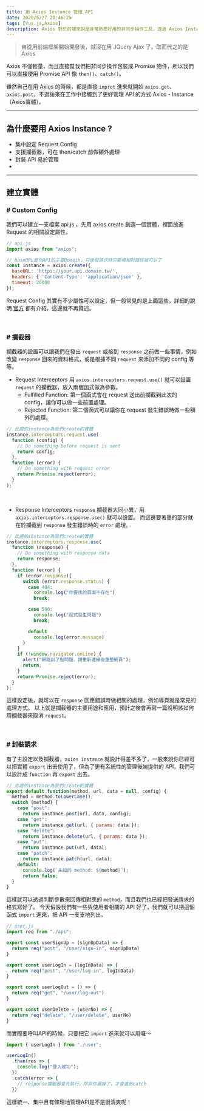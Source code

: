 ```yaml
---
title: 用 Axios Instance 管理 API
date: 2020/5/27 20:46:25
tags: [Vus.js,Axios]
description: Axios 對於前端來說是非常熟悉好用的非同步操作工具，透過 Axios Instance 可以進一步管理 API，讓我們的程式碼更加模組化。
---
```

> 自從用前端框架開始開發後，就沒在用 JQuery Ajax 了，取而代之的是 Axios

 Axios 不僅輕量，而且直接幫我們把非同步操作包裝成 Promise 物件，所以我們可以直接使用 Promise API 像 `then()`、`catch()`。

雖然自己在用 Axios 的時候，都是直接 `improt` 進來就開始 `axios.get`、`axios.post`，不過後來在工作中接觸到了更好管理 API 的方式 Axios - Instance （Axios實體）。

---

## 為什麼要用 Axios Instance ?

* 集中設定 Request Config
* 支援攔截器，可在 then/catch 前做額外處理
* 封裝 API 易於管理
* 
---

## 建立實體

### # Custom Config
我們可以建立一支檔案 api.js ，先用 axios.create 創造一個實體，裡面放進 Request 的相關設定屬性。

```javascript
// api.js
import axios from "axios";

// baseURL是你API的主要Domain，只後發請求時只要填相對路徑就可以了
const instance = axios.create({
  baseURL: 'https://your.api.domain.tw/',
  headers: { 'Content-Type': 'application/json' },
  timeout: 20000
});
```
Request Config 其實有不少屬性可以設定，但一般常見的是上面這些，詳細的說明 [官方](https://github.com/axios/axios#request-config) 都有介紹，這邊就不再贅述。

<br />

### # 攔截器

攔截器的設置可以讓我們在發出 `request` 或接到 `response` 之前做一些事情，例如改變 `response` 回來的資料格式，或是根據不同 `request` 來添加不同的 config 等等。

* Request Interceptors
用 `axios.interceptors.request.use()` 就可以設置 `request` 的攔截器，放入兩個函式做為參數。
   - Fulfilled Function: 第一個函式會在 request 送出前攔截到此次的 config，讓你可以做一些前置處理。
   - Rejected Function: 第二個函式可以讓你在 request 發生錯誤時做一些額外的處理。

```javascript
// 此處的instance為我們create的實體
instance.interceptors.request.use(
  function (config) {
    // Do something before request is sent
    return config;
  },
  function (error) {
    // Do something with request error
    return Promise.reject(error);
  }
);
```
<br />

* Response Interceptors
`response` 攔截器大同小異，用 `axios.interceptors.response.use()` 就可以設置。
而這邊要著墨的部分就在於攔截到 `response` 發生錯誤時的 `error` 處理。

```javascript
// 此處的instance為我們create的實體
instance.interceptors.response.use(
  function (response) {
    // Do something with response data
    return response;
  },
  function (error) {
    if (error.response){
      switch (error.response.status) {
        case 404:
          console.log("你要找的頁面不存在")
          break;

        case 500:
          console.log("程式發生問題")
          break;

        default
          console.log(error.message)
      }
    } 
    if (!window.navigator.onLine) {
      alert("網路出了點問題，請重新連線後重整網頁");
      return;
    }
    return Promise.reject(error);
  }
);
```
這樣設定後，就可以在 `response` 回應錯誤時做相關的處理，例如導頁就是常見的處理方式。
以上就是攔截器的主要用途和應用，預計之後會再寫一篇說明該如何用攔截器來取消 `request`。

<br />

### # 封裝請求

有了主設定以及攔截器，`axios instance` 就設計得差不多了，一般來說你已經可以把實體 `export` 出去使用了，但為了更有系統性的管理後端提供的 API，我們可以設計成 `function` 再 `export` 出去。
```javascript
// 此處的instance為我們create的實體
export default function(method, url, data = null, config) {
  method = method.toLowerCase();
  switch (method) {
    case "post":
      return instance.post(url, data, config);
    case "get":
      return instance.get(url, { params: data });
    case "delete":
      return instance.delete(url, { params: data });
    case "put":
      return instance.put(url, data);
    case "patch":
      return instance.patch(url, data);
    default:
      console.log(`未知的 method: ${method}`);
      return false;
  }
}
```
這樣就可以透過判斷參數來回傳相對應的 `method`，而且我們也已經把發送請求的格式寫好了。
今天假設我們有一些與使用者相關的 API 好了，我們就可以把這個函式 `import` 進來，把 API 一支支地列出。
```javascript
// user.js
import req from "./api";

export const userSignUp = (signUpData) => {
  return req("post", "/user/sign-in", signUpData)
}

export const userLogIn = (logInData) => {
  return req("post", "/user/log-in", logInData)
}

export const userLogOut = () => {
  return req("get", "/user/log-out")
}

export const userDelete = (userNo) => {
  return req("delete", "/user/delete", userNo)
}
```

而實際要呼叫API的時候，只要把它 `import` 進來就可以用囉～
```javascript
import { userLogIn } from "./user";

userLogIn()
  .than(res => {
    console.log("登入成功");
  })
  .catch(error => {
    // response攔截器會先執行，除非你漏接了，才會進到catch
  })
```

這樣統一、集中且有條理地管理API是不是很清爽呢！
